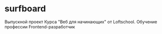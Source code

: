 # surfboard
Выпускной проект Курса "Веб для начинающих" от Loftschool. 
Обучение профессии Frontend-разработчик
